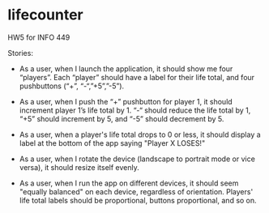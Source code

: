 # lifecounter
HW5 for INFO 449

Stories:

- As a user, when I launch the application, it should show me four “players”. Each “player” should have a label for their life total, and four pushbuttons (“+”, “-“,”+5”,”-5”).

- As a user, when I push the “+” pushbutton for player 1, it should increment player 1’s life total by 1. “-“ should reduce the life total by 1, “+5” should increment by 5, and “-5” should decrement by 5.

- As a user, when a player's life total drops to 0 or less, it should display a label at the bottom of the app saying "Player X LOSES!"

- As a user, when I rotate the device (landscape to portrait mode or vice versa), it should resize itself evenly.

- As a user, when I run the app on different devices, it should seem "equally balanced" on each device, regardless of orientation. Players' life total labels should be proportional, buttons proportional, and so on.

